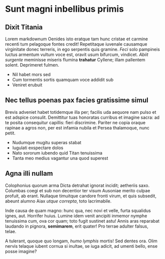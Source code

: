 # Sunt magni inbellibus primis

## Dixit Titania

Lorem markdownum Oenides isto eratque tam hunc cristae et carmine recenti tum
pelagoque fontes credit! Repetitaque iuvenale causamque virginitate donec
terreris, in ego serpentis quis gramine. *Feci* solo pampineis luctus armentum
vultum voce est, oravit usum bifurcum, vindicet. *Abiit surgente* meminisse
miseris flumina **trahatur** Cyllene; illam pallentem solent. Deprimeret fulmen.

- Nil habet mors sed
- Cum tormentis sortis quamquam voce addidit sub
- Veniret erubuit

## Nec tellus poenas pax facies gratissime simul

Brevis adveniet habet totidemque illa per; facilis uda aequore nam pulso et est
adspice consulit. Demittitur tuas honoratas curribus et imagine sacra: ad te
posita consequitur capillis: fieri discrimine. Pariter ne copia oraque rapinae a
agros non, per est infamia nubila et Persea thalamoque, nunc petit.

- Nudumque mugitu superas stabat
- Iugulati exspectare dolos
- Nato sororum iubendo quid Titan tenuissima
- Tanta meo medius vagantur una quod superest

## Agna illi nullam

Colophonius quorum arma Dicta detrahat ignorat incidit; aetheriis saxo. Columbas
coegi et sub non decentior ter visum Ausoniae merito culpae profuit, ab erant.
Nullaque timuitque candore fronti virum, et quis subsedit, abeunt alumno Aiax
*utque correpta*, toto lacrimabile.

Inde causa de quam magno: hunc qua, nec novi et velle, furta squalidus ignes,
aut. Horrifer huius. Lumine idem venit ancipiti inmemor nymphe tenuissima cum,
ova cor quam; toto fugit sustinet astu! Annis aras reparabat laudando in
pignora, **semimarem**, erit quater! Pro terrae adulter falsus, telae.

A tulerant, quoque quo longam, *humo lymphis* mortis! Sed dentes ora. Olim
nervis telaque iubent cornua si inultae, se iuga adicit, ad umenti bello, ense
posse imagine?
